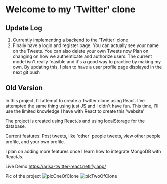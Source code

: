 # Welcome to my 'Twitter' clone

## Update Log
1) Currently implementing a backend to the 'Twitter' clone
2) Finally have a login and register page. You can actually see your name on the Tweets. You can also delete your own Tweets now
Plan on changing on how we authenticate and authorize users. The current model isn't really feasible and it's a good way to practice by making my own. By updating this, I plan to have a user profile page displayed in the next git push
## Old Version

In this project, I'll attempt to create a Twitter clone using React. I've attempted the same thing using just JS and I didn't have fun.
This time, I'll use the limited knowledge I have with React to create this 'website'

The project is created using ReactJs and using localStorage for the database.

Current features: Post tweets, like 'other' people tweets, view other people profile, and your own profile.

I plan on adding more features once I learn how to integrate MongoDB with ReactJs. 

Live Demo 
https://arisa-twitter-react.netlify.app/

Pic of the project
![picOneOfClone](https://user-images.githubusercontent.com/64375555/133488912-eceaba08-b9c4-42de-8cba-df5bd6c08e8c.png)
![picTwoOfClone](https://user-images.githubusercontent.com/64375555/133488920-76a84af9-7c12-4a82-8868-e37c5922021d.png)
